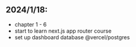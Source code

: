 <!--
 * @Author: snowsword20 zuiyuanjuli1566@163.com
 * @Date: 2024-01-18 17:44:30
 * @LastEditors: snowsword20 zuiyuanjuli1566@163.com
 * @LastEditTime: 2024-01-18 21:06:01
 * @FilePath: \NextJSe:\TechPro\nextjs-dashboard\README.md
 * @Description: 这是默认设置,请设置`customMade`, 打开koroFileHeader查看配置 进行设置: https://github.com/OBKoro1/koro1FileHeader/wiki/%E9%85%8D%E7%BD%AE
-->
## 2024/1/18:
- chapter 1 - 6
- start to learn next.js app router course 
- set up dashboard database @vercel/postgres

